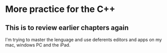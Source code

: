 # More practice for the C++

## This is to review earlier chapters again

I'm trying to master the lenguage and use deferents editors and apps on my mac, windows PC and the iPad. 
